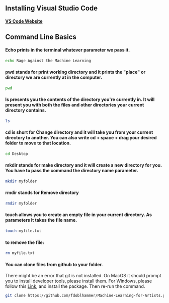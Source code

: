 ## Installing Visual Studio Code

#### [VS Code Website](https://code.visualstudio.com/Download)

## Command Line Basics

#### Echo prints in the terminal whatever parameter we pass it.

```bash
echo Rage Against the Machine Learning
```

#### pwd stands for print working directory and it prints the "place" or directory we are currently at in the computer.

```bash
pwd
```

#### ls presents you the contents of the directory you're currently in. It will present you with both the files and other directories your current directory contains.

```bash
ls
```

#### cd is short for Change directory and it will take you from your current directory to another. You can also write cd + space + drag your desired folder to move to that location.

```bash
cd Desktop
```

#### mkdir stands for make directory and it will create a new directory for you. You have to pass the command the directory name parameter.

```bash
mkdir myfolder
```

#### rmdir stands for Remove directory 

```bash
rmdir myfolder
```

#### touch allows you to create an empty file in your current directory. As parameters it takes the file name.

```bash
touch myfile.txt
```

#### to remove the file:

```bash
rm myfile.txt
```

#### You can clone files from github to your folder. 
There might be an error that git is not installed. 
On MacOS it should prompt you to install developer tools, please install them. 
For Windows, please follow this [Link](https://git-scm.com/downloads/win), and install the package.
Then re-run the command.

```bash
git clone https://github.com/fdoblhammer/Machine-Learning-for-Artists.git
```
